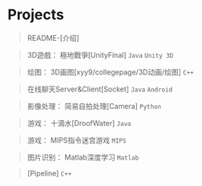 # Projects
> README-[介绍]
 
> 3D遊戲： 極地戰爭[UnityFinal]     `Java`  `Unity 3D`

> 绘图： 3D画图[xyy9/collegepage/3D动画/绘图]   `C++`

> 在线聊天Server&Client[Socket]      `Java`  `Android`

> 影像处理： 简易自拍处理[Camera]      `Python`

> 游戏： 十滴水[DroofWater]     `Java`

> 游戏： MIPS指令迷宫游戏       `MIPS`

> 图片识别： Matlab深度学习     `Matlab`

> [Pipeline]      `C++`